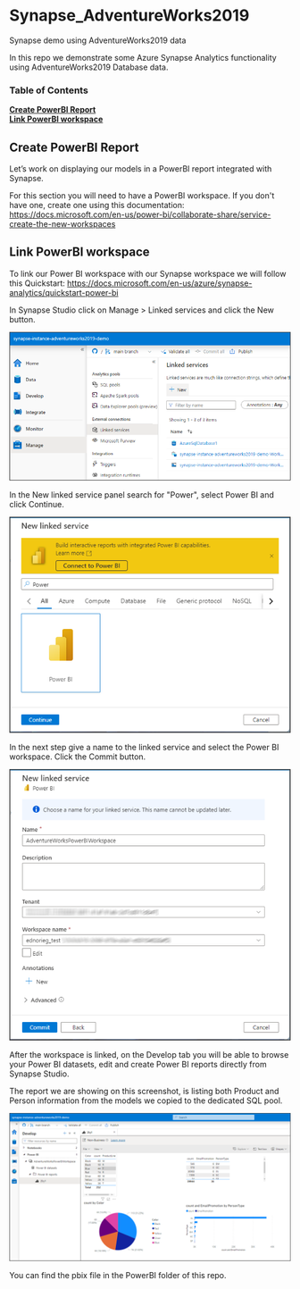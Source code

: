 # Synapse_AdventureWorks2019
Synapse demo using AdventureWorks2019 data

In this repo we demonstrate some Azure Synapse Analytics functionality using AdventureWorks2019 Database data.

### Table of Contents

**[Create PowerBI Report](#create-powerbi-report)**<br>
**[Link PowerBI workspace](#link-powerbi-workspace)**<br>

## Create PowerBI Report

Let’s work on displaying our models in a PowerBI report integrated with Synapse.

For this section you will need to have a PowerBI workspace. If you don't have one, create one using this documentation: https://docs.microsoft.com/en-us/power-bi/collaborate-share/service-create-the-new-workspaces

## Link PowerBI workspace

To link our Power BI workspace with our Synapse workspace we will follow this Quickstart:
https://docs.microsoft.com/en-us/azure/synapse-analytics/quickstart-power-bi

In Synapse Studio click on Manage > Linked services and click the New button.

![PowerBI](./../images/PowerBIReport.png)

In the New linked service panel search for "Power", select Power BI and click Continue.

![PowerBI](./../images/PowerBIReportI.png)

In the next step give a name to the linked service and select the Power BI workspace. Click the Commit button.

![PowerBI](./../images/PowerBIReportII.png)

After the workspace is linked, on the Develop tab you will be able to browse your Power BI datasets, edit and create Power BI reports directly from Synapse Studio.

The report we are showing on this screenshot, is listing both Product and Person information from the models we copied to the dedicated SQL pool.

![PowerBI](./../images/PowerBIReportIII.png)

You can find the pbix file in the PowerBI folder of this repo.